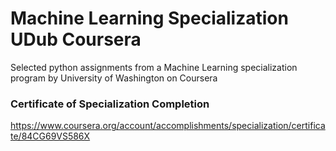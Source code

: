 # Machine Learning Specialization UDub Coursera
Selected python assignments from a Machine Learning specialization program by University of Washington on Coursera


### Certificate of Specialization Completion
https://www.coursera.org/account/accomplishments/specialization/certificate/84CG69VS586X

